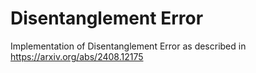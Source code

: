 # Disentanglement Error
Implementation of Disentanglement Error as described in https://arxiv.org/abs/2408.12175
